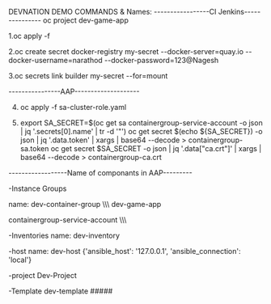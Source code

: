 
DEVNATION DEMO COMMANDS & Names:
-----------------CI Jenkins---------------
  oc project dev-game-app


1.oc apply -f <buildconfig file name>


2.oc create secret docker-registry my-secret --docker-server=quay.io --docker-username=narathod  --docker-password=123@Nagesh


3.oc secrets link builder my-secret --for=mount


----------------AAP--------------------


4. oc apply -f sa-cluster-role.yaml


5. export SA_SECRET=$(oc get sa containergroup-service-account -o json | jq '.secrets[0].name' | tr -d '"')
oc get secret $(echo ${SA_SECRET}) -o json | jq '.data.token' | xargs | base64 --decode > containergroup-sa.token
oc get secret $SA_SECRET -o json | jq '.data["ca.crt"]' | xargs | base64 --decode > containergroup-ca.crt


------------------Name of componants in AAP---------


-Instance Groups


name: dev-container-group
\\\\\\
dev-game-app

containergroup-service-account
\\\\\\

-Inventories
name: dev-inventory

-host
name: dev-host
{'ansible_host': '127.0.0.1', 'ansible_connection': 'local'}

-project
Dev-Project

-Template
dev-template #####

